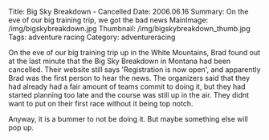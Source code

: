 Title: Big Sky Breakdown - Cancelled
Date: 2006.06.16
Summary: On the eve of our big training trip, we got the bad news
MainImage: /img/bigskybreakdown.jpg
Thumbnail: /img/bigskybreakdown_thumb.jpg
Tags: adventure racing
Category: adventureracing

On the eve of our big training trip up in the White Mountains, Brad found out at the last minute that the Big Sky Breakdown in Montana had been cancelled. Their website still says 'Registration is now open', and apparently Brad was the first person to hear the news. The organizers said that they had already had a fair amount of teams commit to doing it, but they had started planning too late and the course was still up in the air. They didnt want to put on their first race without it being top notch.

Anyway, it is a bummer to not be doing it. But maybe something else will pop up.
